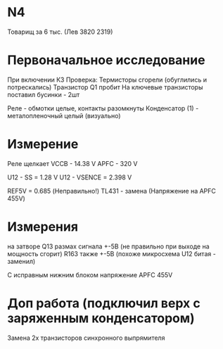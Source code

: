 # N4
Товарищ за 6 тыс. (Лев 3820 2319)
# Первоначальное исследование
При включении КЗ
Проверка:
Термисторы сгорели (обуглились и потрескались)
Транзистор Q1 пробит
На ключевые транзисторы поставил бусинки - 2шт

Реле - обмотки целые, контакты разомкнуты
Конденсатор (1) - металопленочный целый (визуально)
# Измерение
Реле щелкает
VCCB - 14.38 V 
APFC - 320 V

U12 - SS = 1.28 V
U12 - VSENCE = 2.398 V

REF5V = 0.685 (Неправильно!)
TL431 - замена (Напряжение на APFC 455V)

# Измерения 
на затворе Q13 размах сигнала +-5В (не правильно при выходе на мощность сгорит)
R163 также +-5В (похоже микросхема U12 битая - заменил)

С исправным нижним блоком напряжение APFC 455V

# Доп работа (подключил верх с заряженным конденсатором)
Замена 2х транзисторов синхронного выпрямителя